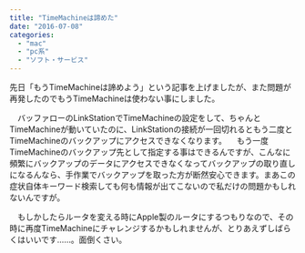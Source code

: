 ```yaml
---
title: "TimeMachineは諦めた"
date: "2016-07-08"
categories: 
  - "mac"
  - "pc系"
  - "ソフト・サービス"
---
```


先日「もうTimeMachineは諦めよう」という記事を上げましたが、また問題が再発したのでもうTimeMachineは使わない事にしました。

　バッファローのLinkStationでTimeMachineの設定をして、ちゃんとTimeMachineが動いていたのに、LinkStationの接続が一回切れるともう二度とTimeMachineのバックアップにアクセスできなくなります。 　もう一度TimeMachineのバックアップ先として指定する事はできるんですが、こんなに頻繁にバックアップのデータにアクセスできなくなってバックアップの取り直しになるんなら、手作業でバックアップを取った方が断然安心できます。まあこの症状自体キーワード検索しても何も情報が出てこないので私だけの問題かもしれないんですが。

　もしかしたらルータを変える時にApple製のルータにするつもりなので、その時に再度TimeMachineにチャレンジするかもしれませんが、とりあえずしばらくはいいです……。面倒くさい。

